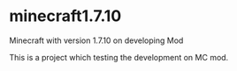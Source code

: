 # minecraft1.7.10
Minecraft with version 1.7.10 on developing Mod

This is a project which testing the development on MC mod.
